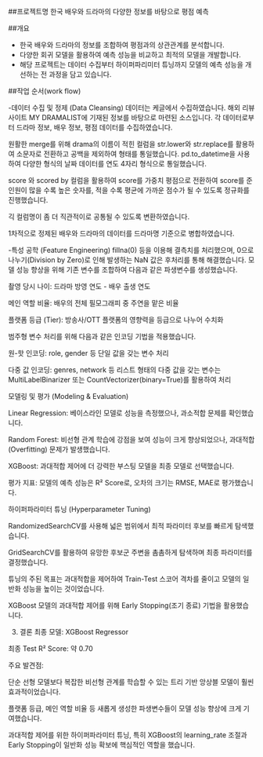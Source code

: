 ##프로젝트명
한국 배우와 드라마의 다양한 정보를 바탕으로 평점 예측

##개요
- 한국 배우와 드라마의 정보를 조합하여 평점과의 상관관계를 분석합니다.
- 다양한 회귀 모델을 활용하여 예측 성능을 비교하고 최적의 모델을 개발합니다.
- 해당 프로젝트는 데이터 수집부터 하이퍼파리미터 튜닝까지 모델의 예측 성능을 개선하는 전 과정을 담고 있습니다. 

##작업 순서(work flow)

-데이터 수집 및 정제 (Data Cleansing)
  데이터는 케글에서 수집하였습니다. 해외 리뷰 사이트 MY DRAMALIST에 기재된 정보를 바탕으로 마련된 소스입니다. 
  각 데이터로부터 드라마 정보, 배우 정보, 평점 데이터를 수집하였습니다. 

  원활한 merge를 위해 drama의 이름이 적힌 컬럼을 str.lower와 str.replace를 활용하여 소문자로 전환하고 공백을 제외하여 형태를 통일했습니다. 
  pd.to_datetime을 사용하여 다양한 형식의 날짜 데이터를 연도 4자리 형식으로 통일했습니다. 

  score 와 scored by 컬럼을 활용하여 score를 가중치 평점으로 전환하여 score를 준 인원이 많을 수록 높은 숫자를, 적을 수록 평균에 가까운 점수가 될 수 있도록 정규화를 진행했습니다. 

  긱 컬럼명이 좀 더 직관적이로 공통될 수 있도록 변환하였습니다. 

  1차적으로 정제된 배우와 드라마의 데이터를 드라마명 기준으로 병합하였습니다. 


-특성 공학 (Feature Engineering)
fillna(0) 등을 이용해 결측치를 처리했으며, 0으로 나누기(Division by Zero)로 인해 발생하는 NaN 값은 후처리를 통해 해결했습니다.
모델 성능 향상을 위해 기존 변수를 조합하여 다음과 같은 파생변수를 생성했습니다.

촬영 당시 나이: 드라마 방영 연도 - 배우 출생 연도

메인 역할 비율: 배우의 전체 필모그래피 중 주연을 맡은 비율

플랫폼 등급 (Tier): 방송사/OTT 플랫폼의 영향력을 등급으로 나누어 수치화

범주형 변수 처리를 위해 다음과 같은 인코딩 기법을 적용했습니다.

원-핫 인코딩: role, gender 등 단일 값을 갖는 변수 처리

다중 값 인코딩: genres, network 등 리스트 형태의 다중 값을 갖는 변수는 MultiLabelBinarizer 또는 CountVectorizer(binary=True)를 활용하여 처리

모델링 및 평가 (Modeling & Evaluation)

Linear Regression: 베이스라인 모델로 성능을 측정했으나, 과소적합 문제를 확인했습니다.

Random Forest: 비선형 관계 학습에 강점을 보여 성능이 크게 향상되었으나, 과대적합(Overfitting) 문제가 발생했습니다.

XGBoost: 과대적합 제어에 더 강력한 부스팅 모델을 최종 모델로 선택했습니다.

평가 지표: 모델의 예측 성능은 R² Score로, 오차의 크기는 RMSE, MAE로 평가했습니다.

하이퍼파라미터 튜닝 (Hyperparameter Tuning)

RandomizedSearchCV를 사용해 넓은 범위에서 최적 파라미터 후보를 빠르게 탐색했습니다.

GridSearchCV를 활용하여 유망한 후보군 주변을 촘촘하게 탐색하며 최종 파라미터를 결정했습니다.

튜닝의 주된 목표는 과대적합을 제어하여 Train-Test 스코어 격차를 줄이고 모델의 일반화 성능을 높이는 것이었습니다.

XGBoost 모델의 과대적합 제어를 위해 Early Stopping(조기 종료) 기법을 활용했습니다.

3. 결론
최종 모델: XGBoost Regressor

최종 Test R² Score: 약 0.70

주요 발견점:

단순 선형 모델보다 복잡한 비선형 관계를 학습할 수 있는 트리 기반 앙상블 모델이 훨씬 효과적이었습니다.

플랫폼 등급, 메인 역할 비율 등 새롭게 생성한 파생변수들이 모델 성능 향상에 크게 기여했습니다.

과대적합 제어를 위한 하이퍼파라미터 튜닝, 특히 XGBoost의 learning_rate 조절과 Early Stopping이 일반화 성능 확보에 핵심적인 역할을 했습니다.
